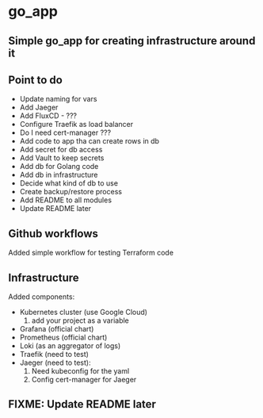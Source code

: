 # go_app

## Simple go_app for creating infrastructure around it

## Point to do

- Update naming for vars
- Add Jaeger
- Add FluxCD - ???
- Configure Traefik as load balancer
- Do I need cert-manager ???
- Add code to app tha can create rows in db
- Add secret for db access
- Add Vault to keep secrets
- Add db for Golang code
- Add db in infrastructure
- Decide what kind of db to use
- Create backup/restore process
- Add README to all modules
- Update README later

## Github workflows

Added simple workflow for testing Terraform code

## Infrastructure

Added components:

- Kubernetes cluster (use Google Cloud)
    1. add your project as a variable
- Grafana (official chart)
- Prometheus (official chart)
- Loki (as an aggregator of logs)
- Traefik (need to test)
- Jaeger (need to test):
    1. Need kubeconfig for the yaml
    1. Config cert-manager for Jaeger

## FIXME: Update README later

<!-- namespace deleted before helm chart -->
